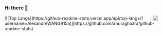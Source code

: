 ### Hi there 👋
<img align="right" src="https://github-readme-stats.vercel.app/api?username=AlexandreWANG915&show_icons=true&&theme=tokyonight" />
[![Top Langs](https://github-readme-stats.vercel.app/api/top-langs/?username=AlexandreWANG915a)](https://github.com/anuraghazra/github-readme-stats)
<!--
**AlexandreWANG915/AlexandreWANG915** is a ✨ _special_ ✨ repository because its `README.md` (this file) appears on your GitHub profile.

Here are some ideas to get you started:

- 🔭 I’m currently working on ...
- 🌱 I’m currently learning ...
- 👯 I’m looking to collaborate on ...
- 🤔 I’m looking for help with ...
- 💬 Ask me about ...
- 📫 How to reach me: ...
- 😄 Pronouns: ...
- ⚡ Fun fact: ...
-->
